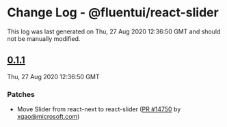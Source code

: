 # Change Log - @fluentui/react-slider

This log was last generated on Thu, 27 Aug 2020 12:36:50 GMT and should not be manually modified.

<!-- Start content -->

## [0.1.1](https://github.com/microsoft/fluentui/tree/@fluentui/react-slider_v0.1.1)

Thu, 27 Aug 2020 12:36:50 GMT

### Patches

- Move Slider from react-next to react-slider ([PR #14750](https://github.com/microsoft/fluentui/pull/14750) by xgao@microsoft.com)
